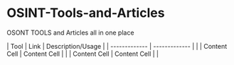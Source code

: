 # OSINT-Tools-and-Articles
OSONT TOOLS and Articles all in one place


| Tool  | Link | Description/Usage |
| ------------- | ------------- | |
| Content Cell  | Content Cell  | |
| Content Cell  | Content Cell  | |
